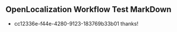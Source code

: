 ## OpenLocalization Workflow Test MarkDown
* cc12336e-f44e-4280-9123-183769b33b01 thanks!

<!--HONumber=Jul16_HO4-->


